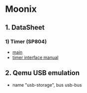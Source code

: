 # Moonix

## 1. DataSheet
### 1) Timer (SP804)
- [main](https://developer.arm.com/documentation/ddi0271/d/programmer-s-model/summary-of-registers)
- [timer interface manual](https://developer.arm.com/documentation/ddi0271/d/functional-overview/functional-description/interface-reset?lang=en)

## 2. Qemu USB emulation
- name "usb-storage", bus usb-bus
